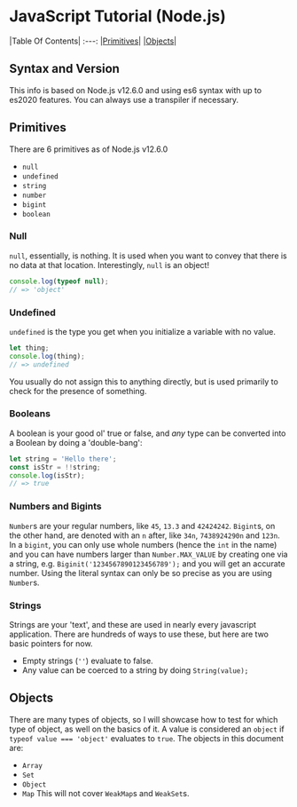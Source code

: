 # JavaScript Tutorial (Node.js)

|Table Of Contents|
:---:
|[Primitives](#Primitives)|
|[Objects](#Objects)|

## Syntax and Version
This info is based on Node.js v12.6.0 and using es6 syntax with up to es2020 features. You can always use a transpiler if necessary.

## Primitives

There are 6 primitives as of Node.js v12.6.0
* `null`
* `undefined`
* `string`
* `number`
* `bigint`
* `boolean`

### Null
`null`, essentially, is nothing. It is used when you want to convey that there is no data at that location.
Interestingly, `null` is an object!
```js
console.log(typeof null);
// => 'object'
```

### Undefined
`undefined` is the type you get when you initialize a variable with no value.
```js
let thing;
console.log(thing);
// => undefined
```
You usually do not assign this to anything directly, but is used primarily to check for the presence of something.

### Booleans
A boolean is your good ol' true or false, and *any* type can be converted into a Boolean by doing a 'double-bang':
```js
let string = 'Hello there';
const isStr = !!string;
console.log(isStr);
// => true
```

### Numbers and Bigints
`Number`s are your regular numbers, like `45`, `13.3` and `42424242`. `Bigint`s, on the other hand, are denoted with an `n` after, like `34n`, `7438924290n` and `123n`. In a `bigint`, you can only use whole numbers (hence the `int` in the name) and you can have numbers larger than `Number.MAX_VALUE` by creating one via a string, e.g. `Biginit('1234567890123456789');` and you will get an accurate number. Using the literal syntax can only be so precise as you are using `Number`s.

### Strings
Strings are your 'text', and these are used in nearly every javascript application. There are hundreds of ways to use these, but here are two basic pointers for now.
* Empty strings (`''`) evaluate to false.
* Any value can be coerced to a string by doing `String(value);`

## Objects
There are many types of objects, so I will showcase how to test for which type of object, as well on the basics of it.
A value is considered an `object` if `typeof value === 'object'` evaluates to `true`.
The objects in this document are:
* `Array`
* `Set`
* `Object`
* `Map`
This will not cover `WeakMap`s and `WeakSet`s.
